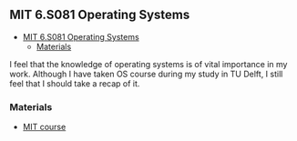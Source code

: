 ## MIT 6.S081 Operating Systems 

- [MIT 6.S081 Operating Systems](#mit-6s081-operating-systems)
  - [Materials](#materials)


I feel that the knowledge of operating systems is of vital importance in my work. Although I have taken OS course during my study in TU Delft, I still feel that I should take a recap of it. 

### Materials
- [MIT course](https://pdos.csail.mit.edu/6.S081/2022/schedule.html)